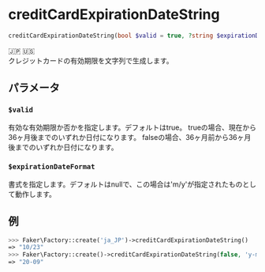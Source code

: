 # creditCardExpirationDateString
```php
creditCardExpirationDateString(bool $valid = true, ?string $expirationDateFormat = null) :string
```
:jp: :us:  
クレジットカードの有効期限を文字列で生成します。

## パラメータ
### `$valid`
有効な有効期限か否かを指定します。デフォルトはtrue。
trueの場合、現在から36ヶ月後までのいずれか日付になります。
falseの場合、36ヶ月前から36ヶ月後までのいずれか日付になります。

### `$expirationDateFormat`
書式を指定します。デフォルトはnullで、この場合は'm/y'が指定されたものとして動作します。

## 例
```php
>>> Faker\Factory::create('ja_JP')->creditCardExpirationDateString()
=> "10/23"
>>> Faker\Factory::create()->creditCardExpirationDateString(false, 'y-m')
=> "20-09"
```
